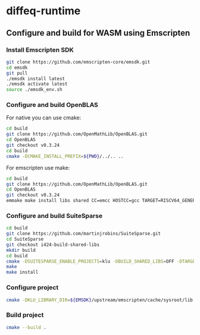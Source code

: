 # diffeq-runtime

## Configure and build for WASM using Emscripten

### Install Emscripten SDK

~~~bash
git clone https://github.com/emscripten-core/emsdk.git
cd emsdk
git pull
./emsdk install latest
./emsdk activate latest
source ./emsdk_env.sh
~~~

### Configure and build OpenBLAS

For native you can use cmake:

```bash
cd build
git clone https://github.com/OpenMathLib/OpenBLAS.git
cd OpenBLAS
git checkout v0.3.24
cd build
cmake -DCMAKE_INSTALL_PREFIX=${PWD}/../.. ..
```

For emscripten use make:

```bash
cd build
git clone https://github.com/OpenMathLib/OpenBLAS.git
cd OpenBLAS
git checkout v0.3.24
emmake make install libs shared CC=emcc HOSTCC=gcc TARGET=RISCV64_GENERIC NOFORTRAN=1 C_LAPACK=1 USE_THREAD=0 NO_SHARED=1 PREFIX=${EMSDK}/upstream/emscripten/cache/sysroot 
```

### Configure and build SuiteSparse

~~~bash
cd build
git clone https://github.com/martinjrobins/SuiteSparse.git
cd SuiteSparse
git checkout i424-build-shared-libs 
mkdir build
cd build
cmake -DSUITESPARSE_ENABLE_PROJECTS=klu -DBUILD_SHARED_LIBS=OFF -DTARGET=generic -DNOPENMP=ON -DNPARTITION=ON -DNFORTRAN=ON -DBLA_STATIC=ON ..
make
make install
~~~


### Configure project

~~~bash
cmake -DKLU_LIBRARY_DIR=${EMSDK}/upstream/emscripten/cache/sysroot/lib -DBUILD_SHARED_LIBS=OFF -DENABLE_KLU=ON -DTARGET=generic -DNOFORTRAN=1 -DNO_LAPACK=1 -DUSE_THREAD=0 ..
~~~

### Build project

~~~bash
cmake --build .
~~~